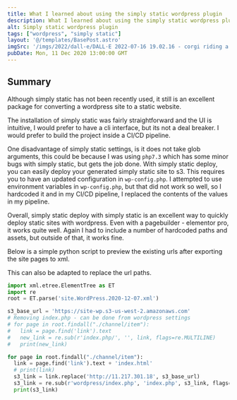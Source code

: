 ```yaml
---
title: What I learned about using the simply static wordpress plugin
description: What I learned about using the simply static wordpress plugin
alt: Simply static wordpress plugin
tags: ["wordpress", "simply static"]
layout: '@/templates/BasePost.astro'
imgSrc: '/imgs/2022/dall-e/DALL·E 2022-07-16 19.02.16 - corgi riding a skateboard through the rain, digital art.png'
pubDate: Mon, 11 Dec 2020 13:00:00 GMT
---
```


## Summary

Although simply static has not been recently used, it still is an excellent package for converting a wordpress site to a static website.

The installation of simply static was fairly straightforward and the UI is intuitive, I would prefer to have a cli interface, but its not a deal breaker. I would prefer to build the project inside a CI/CD pipeline. 

One disadvantage of simply static settings, is it does not take glob arguments, this could be because I was using `php7.3` which has some minor bugs with simply static, but gets the job done. With simply static deploy, you can easily deploy your generated simply static site to s3. This requires you to have an updated configuration in `wp-config.php`. I attempted to use environment variables in `wp-config.php`, but that did not work so well, so I hardcoded it and in my CI/CD pipeline, I replaced the contents of the values in my pipeline.

Overall, simply static deploy with simply static is an excellent way to quickly deploy static sites with wordpress. Even with a pagebuilder - elementor pro, it works quite well. Again I had to include a number of hardcoded paths and assets, but outside of that, it works fine.

Below is a simple python script to preview the existing urls after exporting the site pages to xml.

This can also be adapted to replace the url paths.

```python
import xml.etree.ElementTree as ET
import re
root = ET.parse('site.WordPress.2020-12-07.xml')

s3_base_url = 'https://site-wp.s3-us-west-2.amazonaws.com'
# Removing index.php - can be done from wordpress settings
# for page in root.findall("./channel/item"):
#   link = page.find('link').text
#   new_link = re.sub(r'index.php/', '', link, flags=re.MULTILINE)
#   print(new_link)

for page in root.findall("./channel/item"):
  link = page.find('link').text + 'index.html'
  # print(link)
  s3_link = link.replace('http://11.217.301.18', s3_base_url)
  s3_link = re.sub(r'wordpress/index.php', 'index.php', s3_link, flags=re.MULTILINE)
  print(s3_link)
```
